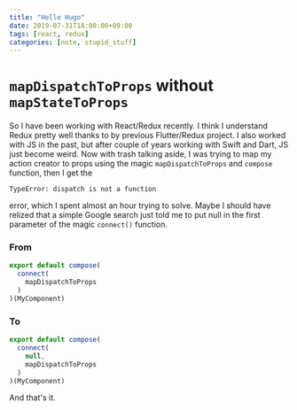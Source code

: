 ```yaml
---
title: "Hello Hugo"
date: 2019-07-31T18:00:00+09:00
tags: [react, redux]
categories: [note, stupid_stuff]
---
```


# `mapDispatchToProps` without `mapStateToProps`

So I have been working with React/Redux recently. I think I understand Redux pretty well thanks to by previous Flutter/Redux project. I also worked with JS in the past, but after couple of years working with Swift and Dart, JS just become weird. Now with trash talking aside, I was trying to map my action creator to props using the magic `mapDispatchToProps` and `compose` function, then I get the 

```
TypeError: dispatch is not a function
```

error, which I spent almost an hour trying to solve. Maybe I should have relized that a simple Google search just told me to put null in the first parameter of the magic `connect()` function.


### From
```js
export default compose(
  connect(
    mapDispatchToProps
  )
)(MyComponent)
```

### To
```js
export default compose(
  connect(
    null,
    mapDispatchToProps
  )
)(MyComponent)
```

And that's it.